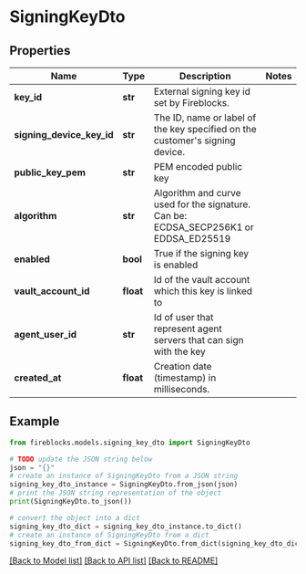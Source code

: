 # SigningKeyDto


## Properties

Name | Type | Description | Notes
------------ | ------------- | ------------- | -------------
**key_id** | **str** | External signing key id set by Fireblocks. | 
**signing_device_key_id** | **str** | The ID, name or label of the key specified on the customer&#39;s signing device. | 
**public_key_pem** | **str** | PEM encoded public key | 
**algorithm** | **str** | Algorithm and curve used for the signature. Can be: ECDSA_SECP256K1 or EDDSA_ED25519 | 
**enabled** | **bool** | True if the signing key is enabled | 
**vault_account_id** | **float** | Id of the vault account which this key is linked to | 
**agent_user_id** | **str** | Id of user that represent agent servers that can sign with the key | 
**created_at** | **float** | Creation date (timestamp) in milliseconds. | 

## Example

```python
from fireblocks.models.signing_key_dto import SigningKeyDto

# TODO update the JSON string below
json = "{}"
# create an instance of SigningKeyDto from a JSON string
signing_key_dto_instance = SigningKeyDto.from_json(json)
# print the JSON string representation of the object
print(SigningKeyDto.to_json())

# convert the object into a dict
signing_key_dto_dict = signing_key_dto_instance.to_dict()
# create an instance of SigningKeyDto from a dict
signing_key_dto_from_dict = SigningKeyDto.from_dict(signing_key_dto_dict)
```
[[Back to Model list]](../README.md#documentation-for-models) [[Back to API list]](../README.md#documentation-for-api-endpoints) [[Back to README]](../README.md)



